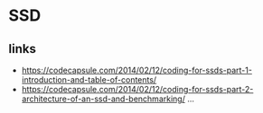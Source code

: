 # SSD


## links

- https://codecapsule.com/2014/02/12/coding-for-ssds-part-1-introduction-and-table-of-contents/
- https://codecapsule.com/2014/02/12/coding-for-ssds-part-2-architecture-of-an-ssd-and-benchmarking/
...